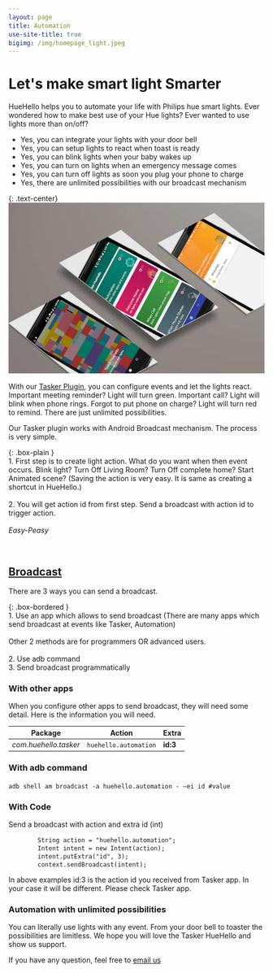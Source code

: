 ```yaml
---
layout: page
title: Automation
use-site-title: true
bigimg: /img/homepage_light.jpeg
---
```


# Let's make smart light Smarter

HueHello helps you to automate your life with Philips hue smart lights. Ever wondered how to make best use of your Hue lights? Ever wanted to use lights more than on/off? 

- Yes, you can integrate your lights with your door bell
- Yes, you can setup lights to react when toast is ready
- Yes, you can blink lights when your baby wakes up
- Yes, you can turn on lights when an emergency message comes
- Yes, you can turn off lights as soon you plug your phone to charge
- Yes, there are unlimited possibilities with our broadcast mechanism

{: .text-center}
![Tasker Automation](/img/tasker/mobile_ss.webp)


With our [Tasker Plugin](/apps/tasker), you can configure events and let the lights react. Important meeting reminder? Light will turn green. Important call? Light will blink when phone rings. Forgot to put phone on charge? Light will turn red to remind. There are just unlimited possibilities. 

Our Tasker plugin works with Android Broadcast mechanism. The process is very simple.

{: .box-plain }
<br>1. First step is to create light action. What do you want when then event occurs. Blink light? Turn Off Living Room? Turn Off complete home?  Start Animated scene? (Saving the action is very easy. It is same as creating a shortcut in HueHello.)<br><br>2. You will get action id from first step. Send a broadcast with action id to trigger action.<br><br>*Easy-Peasy*

<br>

## [Broadcast](https://developer.android.com/guide/components/broadcasts)

There are 3 ways you can send a broadcast.

{: .box-bordered }
<br>1. Use an app which allows to send broadcast (There are many apps which send broadcast at events like Tasker, Automation)<br><br>Other 2 methods are for programmers OR advanced users. <br><br>2. Use adb command <br>3. Send broadcast programmatically<br>

### With other apps

When you configure other apps to send broadcast, they will need some detail. Here is the information you will need.

Package | Action | Extra
--- | --- | ---
*com.huehello.tasker* | `huehello.automation` | **id:3**


### With adb command

`adb shell am broadcast -a huehello.automation - —ei id #value`

### With Code

Send a broadcast with action and extra id (int)

```
        String action = "huehello.automation";
        Intent intent = new Intent(action);
        intent.putExtra("id", 3);
        context.sendBroadcast(intent);
```

In above examples id:3 is the action id you received from Tasker app. In your case it will be different. Please check Tasker app.

### Automation with unlimited possibilities

You can literally use lights with any event. From your door bell to toaster the possibilities are limitless. We hope you will love the Tasker HueHello and show us support.

If you have any question, feel free to [email us](mailto://huehello365@gmail.com)